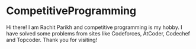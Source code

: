 # CompetitiveProgramming

Hi there! I am Rachit Parikh and competitive programming is my hobby. I have solved some problems from sites like Codeforces, AtCoder, Codechef and Topcoder. Thank you for visiting!
